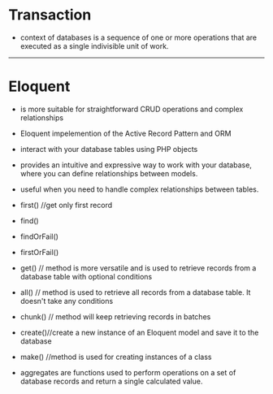 
# Transaction
* context of databases is a sequence of one or more operations that are executed as a single indivisible unit of work.

______________________________

# Eloquent
* is more suitable for straightforward CRUD operations and complex relationships

* Eloquent impelemention of the Active Record Pattern and ORM  
* interact with your database tables using PHP objects
* provides an intuitive and expressive way to work with your database, where you can define relationships between models.
* useful when you need to handle complex relationships between tables.
* first() //get only first record
* find()
* findOrFail()
* firstOrFail()
* get() // method is more versatile and is used to retrieve records from a database table with optional conditions
* all() // method is used to retrieve all records from a database table. It doesn't take any conditions
* chunk() //  method will keep retrieving records in batches
* create()//create a new instance of an Eloquent model and save it to the database
* make() //method is used for creating instances of a class 
* aggregates are functions used to perform operations on a set of database records and return a single calculated value.

